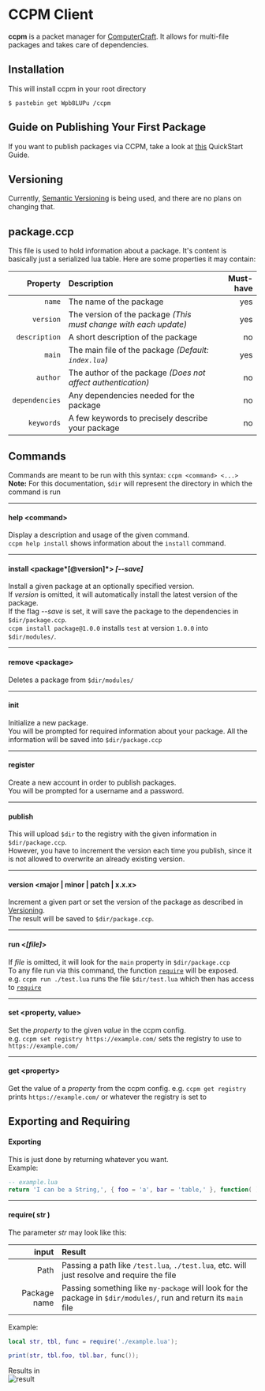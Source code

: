 # CCPM Client
**ccpm** is a packet manager for [ComputerCraft](http://www.computercraft.info/).
It allows for multi-file packages and takes care of dependencies.

## Installation
This will install ccpm in your root directory
```shell
$ pastebin get Wpb8LUPu /ccpm
```

## Guide on Publishing Your First Package
If you want to publish packages via CCPM, take a look at [this](/client/QUICKSTART.md) QuickStart Guide.

## <a name="disclaimer-versioning"></a> Versioning
Currently, [Semantic Versioning](http://semver.org/) is being used, and there are no plans on changing that.

## package.ccp
This file is used to hold information about a package. It's content is basically just a serialized lua table.
Here are some properties it may contain:
  
Property | Description | Must-have
-------------: | :------------- | -------:
`name`  | The name of the package | yes
`version`  | The version of the package *(This must change with each update)* | yes
`description` | A short description of the package | no
`main` | The main file of the package *(Default: `index.lua`)* | yes
`author` | The author of the package *(Does not affect authentication)* | no
`dependencies` | Any dependencies needed for the package | no
`keywords` | A few keywords to precisely describe your package | no

## Commands
Commands are meant to be run with this syntax: `ccpm <command> <...>`  
**Note:** For this documentation, `$dir` will represent the directory in which the command is run  
***

#### help \<command\>
Display a description and usage of the given command.  
`ccpm help install` shows information about the `install` command.
***

#### install \<package*[@version]*\> *[--save]*
Install a given package at an optionally specified version.  
If *version* is omitted, it will automatically install the latest version of the package.  
If the flag *--save* is set, it will save the package to the dependencies in `$dir/package.ccp`.  
`ccpm install package@1.0.0` installs `test` at version `1.0.0` into `$dir/modules/`.
***

#### remove \<package\>
Deletes a package from `$dir/modules/`
***

#### init
Initialize a new package.  
You will be prompted for required information about your package.
All the information will be saved into `$dir/package.ccp`
***

#### register
Create a new account in order to publish packages.  
You will be prompted for a username and a password.
***

#### publish
This will upload `$dir` to the registry with the given information in `$dir/package.ccp`.  
However, you have to increment the version each time you publish, since it is not allowed to overwrite an already existing version.
***

#### version \<major | minor | patch | x.x.x\>
Increment a given part or set the version of the package as described in [Versioning](#disclaimer-versioning).  
The result will be saved to `$dir/package.ccp`.
***

#### run \<*[file]*\>
If *file* is omitted, it will look for the `main` property in `$dir/package.ccp`  
To any file run via this command, the function [`require`](#function-require) will be exposed.  
e.g. `ccpm run ./test.lua` runs the file `$dir/test.lua` which then has access to [`require`](#function-require)
***

#### set \<property, value\>
Set the *property* to the given *value* in the ccpm config.  
e.g. `ccpm set registry https://example.com/` sets the registry to use to `https://example.com/`
***

#### get \<property\>
Get the value of a *property* from the ccpm config.
e.g. `ccpm get registry` prints `https://example.com/` or whatever the registry is set to

## Exporting and Requiring

#### Exporting
This is just done by returning whatever you want.  
Example:
```lua
-- example.lua
return 'I can be a String,', { foo = 'a', bar = 'table,' }, function( ) return 'a function or whatever you want' end
```
***

#### <a name="function-require"></a> require( str )
The parameter *str* may look like this:

input | Result
---:|:------
Path |  Passing a path like `/test.lua`, `./test.lua`, etc. will just resolve and require the file
Package name | Passing something like `my-package` will look for the package in `$dir/modules/`, run and return its `main` file

Example:
```lua
local str, tbl, func = require('./example.lua');

print(str, tbl.foo, tbl.bar, func());
```

Results in  
![result](http://i.imgur.com/daZhezw.png)
